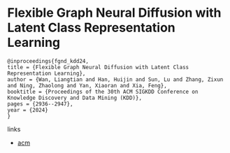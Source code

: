 # Flexible Graph Neural Diffusion with Latent Class Representation Learning

```
@inproceedings{fgnd_kdd24,
title = {Flexible Graph Neural Diffusion with Latent Class Representation Learning},
author = {Wan, Liangtian and Han, Huijin and Sun, Lu and Zhang, Zixun and Ning, Zhaolong and Yan, Xiaoran and Xia, Feng},
booktitle = {Proceedings of the 30th ACM SIGKDD Conference on Knowledge Discovery and Data Mining (KDD)},
pages = {2936--2947},
year = {2024}
}
```

links
- [acm](https://dl.acm.org/doi/10.1145/3637528.3671860)
